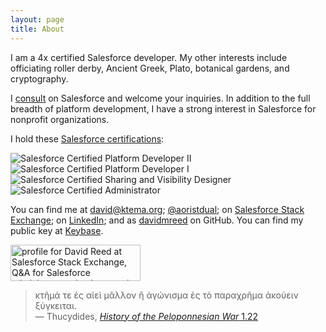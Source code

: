 ```yaml
---
layout: page
title: About
---
```


I am a 4x certified Salesforce developer. My other interests include officiating roller derby, Ancient Greek, Plato, botanical gardens, and cryptography.

I [consult]({{site.baseurl}}/consulting) on Salesforce and welcome your inquiries. In addition to the full breadth of platform development, I have a strong interest in Salesforce for nonprofit organizations.

I hold these [Salesforce certifications](http://certification.salesforce.com/verification-email?init=1&email=david@ktema.org):

<div>
<img style="display: inline;" src="{{ site.baseurl }}/public/SFU_CRT_BDG_Pltfrm_Dev_II_RGB.png" alt="Salesforce Certified Platform Developer II" /> 
<img style="display: inline;" src="{{ site.baseurl }}/public/SFU_CRT_BDG_Pltfrm_Dev_I_RGB.png" alt="Salesforce Certified Platform Developer I" />
<img style="display: inline;" src="{{ site.baseurl }}/public/Salesforce_Sharing_Visibility_Designer.png" alt="Salesforce Certified Sharing and Visibility Designer" />
<img style="display: inline;" src="{{ site.baseurl }}/public/SFU_CRT_BDG_Admin_RGB.png" alt="Salesforce Certified Administrator" />
</div>

You can find me at [david@ktema.org](mailto:david@ktema.org); [@aoristdual](https://twitter.com/aoristdual); on [Salesforce Stack Exchange](https://salesforce.stackexchange.com/users/46017/david-reed); on [LinkedIn](https://www.linkedin.com/in/david-reed-16175b31); and as [davidmreed](https://github.com/davidmreed) on GitHub.
You can find my public key at [Keybase](https://keybase.io/davidreed).

<a href="https://salesforce.stackexchange.com/users/46017/david-reed">
<img src="https://salesforce.stackexchange.com/users/flair/46017.png?theme=clean" width="208" height="58" alt="profile for David Reed at Salesforce Stack Exchange, Q&amp;A for Salesforce administrators, implementation experts, developers and anybody in-between" title="profile for David Reed at Salesforce Stack Exchange, Q&amp;A for Salesforce administrators, implementation experts, developers and anybody in-between">
</a>

> <span class="greek">κτῆμά τε ἐς αἰεὶ μᾶλλον ἢ ἀγώνισμα ἐς τὸ παραχρῆμα ἀκούειν ξύγκειται.</span><br />
  &mdash; Thucydides, [<cite>History of the Peloponnesian War</cite> 1.22](http://www.perseus.tufts.edu/hopper/text?doc=Thuc.+1.22&fromdoc=Perseus%3Atext%3A1999.01.0247)
